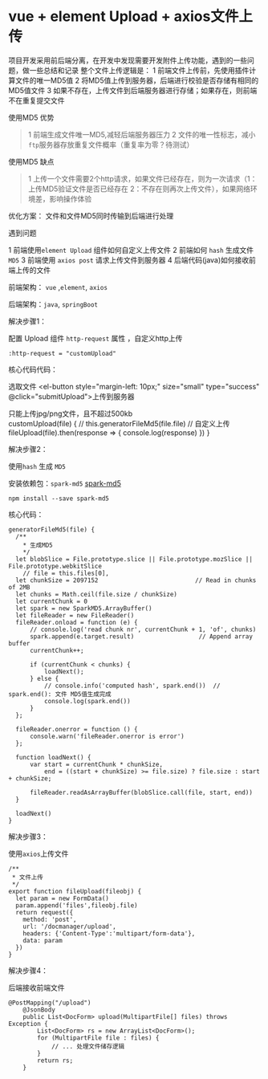 # vue + element Upload + axios文件上传

项目开发采用前后端分离，在开发中发现需要开发附件上传功能，遇到的一些问题，做一些总结和记录
整个文件上传逻辑是：
1 前端文件上传前，先使用插件计算文件的唯一MD5值
2 将MD5值上传到服务器，后端进行校验是否存储有相同的MD5值文件
3 如果不存在，上传文件到后端服务器进行存储；如果存在，则前端不在重复提交文件

使用MD5 优势

> 1 前端生成文件唯一MD5,减轻后端服务器压力
> 2 文件的唯一性标志，减小`ftp`服务器存放重复文件概率（重复率为零？待测试）

使用MD5 缺点

> 1 上传一个文件需要2个http请求，如果文件已经存在，则为一次请求（1：上传MD5验证文件是否已经存在 2：不存在则再次上传文件），如果网络环境差，影响操作体验

优化方案： 文件和文件MD5同时传输到后端进行处理

遇到问题

1 前端使用`element Upload` 组件如何自定义上传文件
2 前端如何 `hash` 生成文件 `MD5`
3 前端使用 `axios post` 请求上传文件到服务器
4 后端代码(java)如何接收前端上传的文件

前端架构： `vue` ,`element`, `axios`

后端架构：`java`, `springBoot`

解决步骤1：

配置 Upload 组件 `http-request` 属性 ，自定义http上传

```
:http-request = "customUpload"
```

核心代码代码：

<el-upload
  class="upload-demo"
  ref="upload"
  :multiple="false"
  action="http://127.0.0.1:8080/docmanager/upload"
  :http-request = "customUpload"
  :on-remove="handleRemove"
  :on-change="handleChange"
  :file-list="fileList"
  :auto-upload="true">
  <el-button slot="trigger" size="small" type="primary">选取文件</el-button>
  <el-button style="margin-left: 10px;" size="small" type="success" @click="submitUpload">上传到服务器</el-button>

  <div slot="tip" class="el-upload__tip">只能上传jpg/png文件，且不超过500kb</div>
</el-upload>
customUpload(file) {
  // this.generatorFileMd5(file.file)
  // 自定义上传
  fileUpload(file).then(response => {
    console.log(response)
  })
}

解决步骤2：

使用`hash` 生成 `MD5`

安装依赖包：`spark-md5` [spark-md5](https://github.com/satazor/js-spark-md5)

```
npm install --save spark-md5
```

核心代码：

```
generatorFileMd5(file) {
  /**
    * 生成MD5
    */
  let blobSlice = File.prototype.slice || File.prototype.mozSlice || File.prototype.webkitSlice
    // file = this.files[0],
  let chunkSize = 2097152                           // Read in chunks of 2MB
  let chunks = Math.ceil(file.size / chunkSize)
  let currentChunk = 0
  let spark = new SparkMD5.ArrayBuffer()
  let fileReader = new FileReader()
  fileReader.onload = function (e) {
      // console.log('read chunk nr', currentChunk + 1, 'of', chunks)
      spark.append(e.target.result)                  // Append array buffer
      currentChunk++;

      if (currentChunk < chunks) {
          loadNext();
      } else {
          // console.info('computed hash', spark.end())  // spark.end(): 文件 MD5值生成完成
          console.log(spark.end())
      }
  };

  fileReader.onerror = function () {
      console.warn('fileReader.onerror is error')
  };

  function loadNext() {
      var start = currentChunk * chunkSize,
          end = ((start + chunkSize) >= file.size) ? file.size : start + chunkSize;

      fileReader.readAsArrayBuffer(blobSlice.call(file, start, end))
  }

  loadNext()
}
```

解决步骤3：

使用`axios`上传文件

```
/**
 * 文件上传
 */
export function fileUpload(fileobj) {
  let param = new FormData()
  param.append('files',fileobj.file)
  return request({
    method: 'post',
    url: '/docmanager/upload',
    headers: {'Content-Type':'multipart/form-data'},
    data: param
  })
}
```

解决步骤4：

后端接收前端文件

```
@PostMapping("/upload")
    @JsonBody
    public List<DocForm> upload(MultipartFile[] files) throws Exception {
        List<DocForm> rs = new ArrayList<DocForm>();
        for (MultipartFile file : files) {
            // ... 处理文件储存逻辑
        }
        return rs;
    }
```